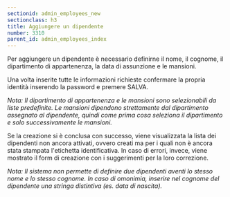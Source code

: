 ```yaml
---
sectionid: admin_employees_new
sectionclass: h3
title: Aggiungere un dipendente
number: 3310
parent_id: admin_employees_index
---
```

Per aggiungere un dipendente è necessario definirne il nome, il cognome, il dipartimento di appartenenza, la data di assunzione e le mansioni. 

Una volta inserite tutte le informazioni richieste confermare la propria identità inserendo la password e premere SALVA.

_Nota: Il dipartimento di appartenenza e le mansioni sono selezionabili da liste predefinite. Le mansioni dipendono strettamente dal dipartimento assegnato al dipendente, quindi come prima cosa seleziona il dipartimento e solo successivamente le mansioni._

Se la creazione si è conclusa con successo, viene visualizzata la lista dei dipendenti non ancora attivati, ovvero creati ma per i quali non è ancora stata stampata l'etichetta identificativa. In caso di errori, invece, viene mostrato il form di creazione con i suggerimenti per la loro correzione.

_Nota: Il sistema non permette di definire due dipendenti aventi lo stesso nome e lo stesso cognome. In caso di omonimia, inserire nel cognome del dipendente una stringa distintiva (es. data di nascita)._
